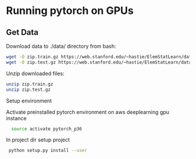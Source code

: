# Running pytorch on GPUs

## Get Data

Download data to ./data/ directory from bash:
```bash
wget -O zip.train.gz https://web.stanford.edu/~hastie/ElemStatLearn/datasets/zip.train.gz
wget -O zip.test.gz https://web.stanford.edu/~hastie/ElemStatLearn/datasets/zip.test.gz
```

Unzip downloaded files:

```bash
unzip zip.train.gz
unzip zip.test.gz
```

Setup environment

Activate preinstalled pytorch environment on aws deeplearning gpu instance 
```bash
  source activate pytorch_p36 
```

In project dir setup project
```bash
 python setup.py install --user
```